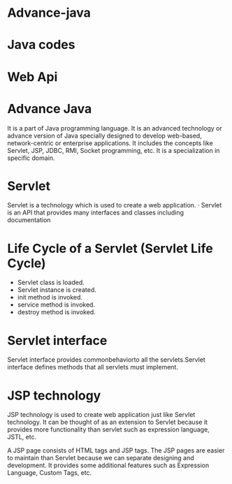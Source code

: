 # Advance-java
# Java codes
# Web Api
# Advance Java
It is a part of Java programming language. It is an advanced technology or advance version of Java specially designed to develop web-based, network-centric or enterprise applications. It includes the concepts like Servlet, JSP, JDBC, RMI, Socket programming, etc. It is a specialization in specific domain.
# Servlet
Servlet is a technology which is used to create a web application. · Servlet is an API that provides many interfaces and classes including documentation
# Life Cycle of a Servlet (Servlet Life Cycle)
- Servlet class is loaded.
- Servlet instance is created.
- init method is invoked.
- service method is invoked.
- destroy method is invoked.
# Servlet interface
Servlet interface provides commonbehaviorto all the servlets.Servlet interface defines methods that all servlets must implement.
# JSP technology 
JSP technology is used to create web application just like Servlet technology. It can be thought of as an extension to Servlet because it provides more functionality than servlet such as expression language, JSTL, etc.

A JSP page consists of HTML tags and JSP tags. The JSP pages are easier to maintain than Servlet because we can separate designing and development. It provides some additional features such as Expression Language, Custom Tags, etc.
